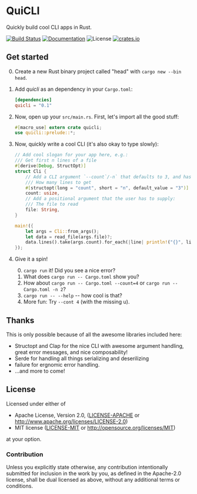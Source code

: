 # QuiCLI

Quickly build cool CLI apps in Rust.

[![Build Status](https://travis-ci.org/killercup/quicli.svg)][Travis]
[![Documentation](https://img.shields.io/badge/docs-master-blue.svg)][Documentation]
![License](https://img.shields.io/crates/l/quicli.svg)
[![crates.io](https://img.shields.io/crates/v/quicli.svg)][Crates.io]

[Travis]: https://travis-ci.org/killercup/quicli
[Crates.io]: https://crates.io/crates/quicli
[Documentation]: https://docs.rs/quicli

## Get started

0. Create a new Rust binary project called "head" with `cargo new --bin head`.
1. Add _quicli_ as an dependency in your `Cargo.toml`:

    ```toml
    [dependencies]
    quicli = "0.1"
    ```

2. Now, open up your `src/main.rs`. First, let's import all the good stuff:

    ```rust
    #[macro_use] extern crate quicli;
    use quicli::prelude::*;
    ```

3. Now, quickly write a cool CLI (it's also okay to type slowly):

    ```rust
    // Add cool slogan for your app here, e.g.:
    /// Get first n lines of a file
    #[derive(Debug, StructOpt)]
    struct Cli {
        // Add a CLI argument `--count`/-n` that defaults to 3, and has this help text:
        /// How many lines to get
        #[structopt(long = "count", short = "n", default_value = "3")]
        count: usize,
        // Add a positional argument that the user has to supply:
        /// The file to read
        file: String,
    }

    main!({
        let args = Cli::from_args();
        let data = read_file(args.file)?;
        data.lines().take(args.count).for_each(|line| println!("{}", line));
    });
    ```

4. Give it a spin!

    0. `cargo run` it! Did you see a nice error?
    1. What does `cargo run -- Cargo.toml` show you?
    2. How about `cargo run -- Cargo.toml --count=4` or `cargo run -- Cargo.toml -n 2`?
    3. `cargo run -- --help` -- how cool is that?
    4. More fun: Try `--cont 4` (with the missing u).

## Thanks

This is only possible because of all the awesome libraries included here:

- Structopt and Clap for the nice CLI with awesome argument handling, great
  error messages, and nice composability!
- Serde for handling all things serializing and deserilizing
- failure for ergnomic error handling.
- …and more to come!

## License

Licensed under either of

 * Apache License, Version 2.0, ([LICENSE-APACHE](LICENSE-APACHE) or http://www.apache.org/licenses/LICENSE-2.0)
 * MIT license ([LICENSE-MIT](LICENSE-MIT) or http://opensource.org/licenses/MIT)

at your option.

### Contribution

Unless you explicitly state otherwise, any contribution intentionally
submitted for inclusion in the work by you, as defined in the Apache-2.0
license, shall be dual licensed as above, without any additional terms or
conditions.
